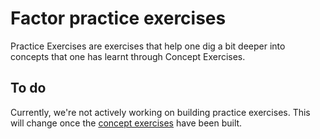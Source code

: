 # Factor practice exercises

Practice Exercises are exercises that help one dig a bit deeper into concepts that one has learnt through Concept Exercises.

## To do

Currently, we're not actively working on building practice exercises. This will change once the [concept exercises][exercises-concept] have been built.

[exercises-concept]: ../concept/README.md
